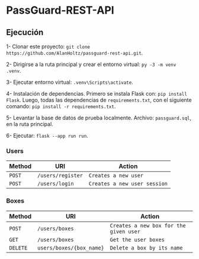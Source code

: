 # PassGuard-REST-API

## Ejecución
1- Clonar este proyecto: `git clone https://github.com/AlanHoltz/passguard-rest-api.git`.

2- Dirigirse a la ruta principal y crear el entorno virtual: `py -3 -m venv .venv`.

3- Ejecutar entorno virtual: `.venv\Scripts\activate`.

4- Instalación de dependencias. Primero se instala Flask con: `pip install Flask`. Luego, todas las dependencias de `requirements.txt`, con el siguiente comando: `pip install -r requirements.txt`.

5- Levantar la base de datos de prueba localmente. Archivo: `passguard.sql`, en la ruta principal.

6- Ejecutar: `flask --app run run`.


### Users

| Method     | URI                               | Action                                                  |
|------------|-----------------------------------|---------------------------------------------------------|
| `POST`     | `/users/register`                        | `Creates a new user` |
| `POST` | `/users/login`                        | `Creates a new user session`                                                |

### Boxes

| Method     | URI                               | Action                                                  |
|------------|-----------------------------------|---------------------------------------------------------|
| `POST`     | `/users/boxes`                           | `Creates a new box for the given user`       |
| `GET` | `/users/boxes`                           | `Get the user boxes`         |
| `DELETE`      | `users/boxes/{box_name}`                      | `Delete a box by its name`       |


